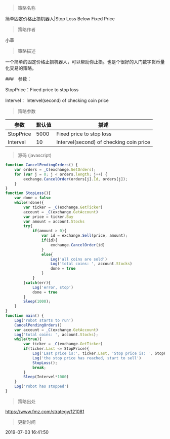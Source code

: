 
> 策略名称

简单固定价格止损机器人|Stop Loss Below Fixed Price

> 策略作者

小草

> 策略描述

一个简单的固定价格止损机器人，可以帮助你止损。也是个很好的入门数字货币量化交易的策略。

###　参数：

StopPrice：Fixed price to stop loss	
 
Intervel：	Intervel(second) of checking coin price

> 策略参数



|参数|默认值|描述|
|----|----|----|
|StopPrice|5000|Fixed price to stop loss|
|Intervel|10|Intervel(second) of checking coin price|


> 源码 (javascript)

``` javascript
function CancelPendingOrders() {
    var orders = _C(exchange.GetOrders);
    for (var j = 0; j < orders.length; j++) {
        exchange.CancelOrder(orders[j].Id, orders[j]);
    }
}
function StopLoss(){
    var done = false
    while(!done){
        var ticker = _C(exchange.GetTicker)
        account = _C(exchange.GetAccount)
        var price = ticker.Buy
        var amount = account.Stocks
        try{
            if(amount > 0){
                var id = exchange.Sell(price, amount);
                if(id){
                    exchange.CancelOrder(id)
                }
                else{
                    Log('all coins are sold')
                    Log('total coins: ', account.Stocks)
                    done = true
                }
            }
        }catch(err){
            Log('error, stop')
            done = true
        }
        Sleep(1000);
    }
}
function main() {
    Log('robot starts to run')
    CancelPendingOrders()
    var account = _C(exchange.GetAccount)
    Log('total coins: ', account.Stocks);
    while(true){
        var ticker = _C(exchange.GetTicker)
        if(ticker.Last <= StopPrice){
            Log('Last price is:', ticker.Last, 'Stop price is: ', StopPrice)
            Log('the stop price has reached, start to sell')
            StopLoss();
            break;
        }
        Sleep(Intervel*1000)
    }
    Log('robot has stopped')
}
```

> 策略出处

https://www.fmz.com/strategy/121081

> 更新时间

2019-07-03 16:41:50
